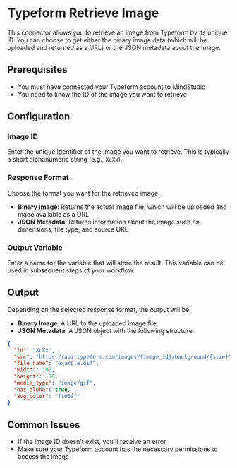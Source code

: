 # Typeform Retrieve Image

This connector allows you to retrieve an image from Typeform by its unique ID. You can choose to get either the binary image data (which will be uploaded and returned as a URL) or the JSON metadata about the image.

## Prerequisites

- You must have connected your Typeform account to MindStudio
- You need to know the ID of the image you want to retrieve

## Configuration

### Image ID

Enter the unique identifier of the image you want to retrieve. This is typically a short alphanumeric string (e.g., `XcXx`).

### Response Format

Choose the format you want for the retrieved image:

- **Binary Image**: Returns the actual image file, which will be uploaded and made available as a URL
- **JSON Metadata**: Returns information about the image such as dimensions, file type, and source URL

### Output Variable

Enter a name for the variable that will store the result. This variable can be used in subsequent steps of your workflow.

## Output

Depending on the selected response format, the output will be:

- **Binary Image**: A URL to the uploaded image file
- **JSON Metadata**: A JSON object with the following structure:

```json
{
  "id": "XcXx",
  "src": "https://api.typeform.com/images/{image_id}/background/{size}",
  "file_name": "example.gif",
  "width": 100,
  "height": 100,
  "media_type": "image/gif",
  "has_alpha": true,
  "avg_color": "ff00ff"
}
```

## Common Issues

- If the image ID doesn't exist, you'll receive an error
- Make sure your Typeform account has the necessary permissions to access the image